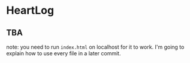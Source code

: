 # HeartLog

## TBA

note: you need to run `index.html` on localhost for it to work.
I'm going to explain how to use every file in a later commit.
